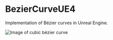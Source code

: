 # BezierCurveUE4
Implementation of Bézier curves in Unreal Engine.

![Image of cubic bézier curve](https://github.com/Bram-Reuling/BezierCurveUE4/blob/main/Images/CubicB%C3%A9zierCurve.png?raw=true)

